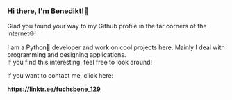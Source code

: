 ### **Hi there, I'm Benedikt!👋**

Glad you found your way to my Github profile in the far corners of the internet🌐!

I am a Python🐍 developer and work on cool projects here. Mainly I deal with programming and designing applications.                                                     
If you find this interesting, feel free to look around!

If you want to contact me, click here:

**https://linktr.ee/fuchsbene_129**


<!--
![alt text](https://link.com)

**FuchsBene/FuchsBene** is a ✨ _special_ ✨ repository because its `README.md` (this file) appears on your GitHub profile.

Here are some ideas to get you started:

- 🔭 I’m currently working on ...
- 🌱 I’m currently learning ...
- 👯 I’m looking to collaborate on ...
- 🤔 I’m looking for help with ...
- 💬 Ask me about ...
- 📫 How to reach me: ...
- 😄 Pronouns: ...
- ⚡ Fun fact: ...
-->
